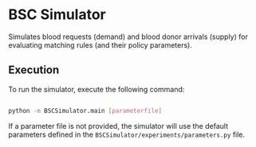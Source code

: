 # BSC Simulator

Simulates blood requests (demand) and blood donor arrivals (supply) for evaluating matching rules (and their policy parameters).

## Execution

To run the simulator, execute the following command:

```bash

python -m BSCSimulator.main [parameterfile]

```

If a parameter file is not provided, the simulator will use the default parameters defined in the `BSCSimulator/experiments/parameters.py` file.
